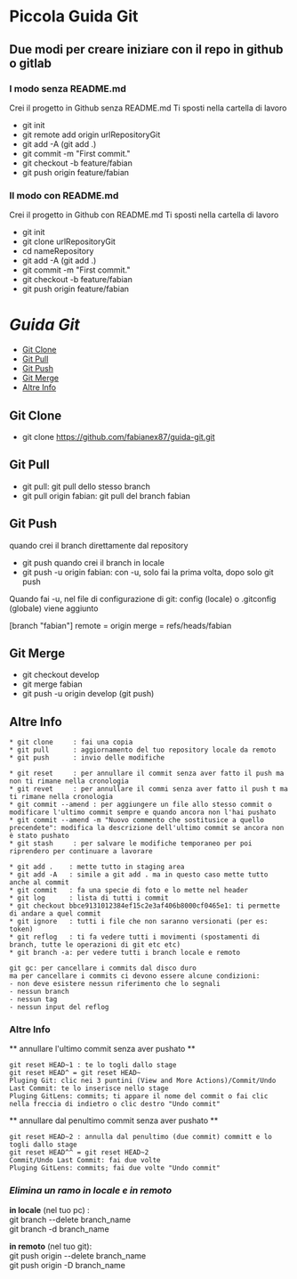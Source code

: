 # **Piccola Guida Git**

## Due modi per creare iniziare con il repo in github o gitlab

### I modo senza README.md

Crei il progetto in Github senza README.md
Ti sposti nella cartella di lavoro

* git init
* git remote add origin urlRepositoryGit
* git add -A (git add .)
* git commit -m "First commit."
* git checkout -b feature/fabian
* git push origin feature/fabian

### II modo con README.md

Crei il progetto in Github con README.md
Ti sposti nella cartella di lavoro
* git init
* git clone urlRepositoryGit
* cd nameRepository
* git add -A (git add .)
* git commit -m "First commit."
* git checkout -b feature/fabian
* git push origin feature/fabian 


# **_Guida Git_**

  - [Git Clone](#git-clone)
  - [Git Pull](#git-pull)
  - [Git Push](#git-push)
  - [Git Merge](#git-merge)
  - [Altre Info](#altre-info)


## Git Clone
- git clone https://github.com/fabianex87/guida-git.git

## Git Pull
- git pull: git pull dello stesso branch
- git pull origin fabian: git pull del branch fabian

## Git Push
quando crei il branch direttamente dal repository
- git push
quando crei il branch in locale
- git push -u origin fabian: con -u, solo fai la prima volta, dopo solo git push

Quando fai  -u, nel file di configurazione di git: config (locale) o .gitconfig (globale) viene aggiunto

[branch "fabian"]
	remote = origin
	merge = refs/heads/fabian

## Git Merge

- git checkout develop
- git merge fabian 
- git push -u origin develop (git push)

## Altre Info
```
* git clone	    : fai una copia
* git pull		: aggiornamento del tuo repository locale da remoto
* git push		: invio delle modifiche 

* git reset     : per annullare il commit senza aver fatto il push ma non ti rimane nella cronologia
* git revet     : per annullare il commi senza aver fatto il push t ma ti rimane nella cronologia
* git commit --amend : per aggiungere un file allo stesso commit o modificare l'ultimo commit sempre e quando ancora non l'hai pushato
* git commit --amend -m "Nuovo commento che sostitusice a quello precendete": modifica la descrizione dell'ultimo commit se ancora non è stato pushato
* git stash     : per salvare le modifiche temporaneo per poi riprendero per continuare a lavorare

* git add .    : mette tutto in staging area
* git add -A   : simile a git add . ma in questo caso mette tutto anche al commit
* git commit   : fa una specie di foto e lo mette nel header
* git log      : lista di tutti i commit
* git checkout bbce9131012384ef15c2e3af406b8000cf0465e1: ti permette di andare a quel commit
* git ignore   : tutti i file che non saranno versionati (per es: token)
* git reflog   : ti fa vedere tutti i movimenti (spostamenti di branch, tutte le operazioni di git etc etc) 
* git branch -a: per vedere tutti i branch locale e remoto

git gc: per cancellare i commits dal disco duro
ma per cancellare i commits ci devono essere alcune condizioni:
- non deve esistere nessun riferimento che lo segnali
- nessun branch
- nessun tag
- nessun input del reflog
```

### Altre Info
** annullare l'ultimo commit senza aver pushato **
```
git reset HEAD~1 : te lo togli dallo stage
git reset HEAD^ = git reset HEAD~
Pluging Git: clic nei 3 puntini (View and More Actions)/Commit/Undo Last Commit: te lo inserisce nello stage
Pluging GitLens: commits; ti appare il nome del commit o fai clic nella freccia di indietro o clic destro "Undo commit"
```

** annullare dal penultimo commit senza aver pushato **
```
git reset HEAD~2 : annulla dal penultimo (due commit) committ e lo togli dallo stage
git reset HEAD^^ = git reset HEAD~2
Commit/Undo Last Commit: fai due volte
Pluging GitLens: commits; fai due volte "Undo commit"
```

### **_Elimina un ramo in locale e in remoto_**

**in locale** (nel tuo pc) : \
git branch --delete branch_name \
git branch -d branch_name

**in remoto** (nel tuo git): \
git push origin --delete branch_name \
git push origin -D branch_name
